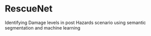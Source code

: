 # RescueNet
Identifying Damage levels in post Hazards scenario using semantic segmentation and machine learning
